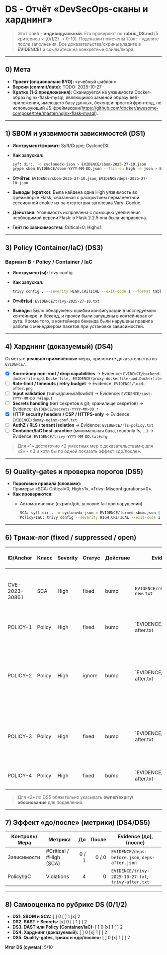 # DS - Отчёт «DevSecOps-сканы и харднинг»

> Этот файл - **индивидуальный**. Его проверяют по **rubric_DS.md** (5 критериев × {0/1/2} → 0-10).
> Подсказки помечены `TODO:` - удалите после заполнения.
> Все доказательства/скрины кладите в **EVIDENCE/** и ссылайтесь на конкретные файлы/якоря.

---

## 0) Мета

- **Проект (опционально BYO):** «учебный шаблон»
- **Версия (commit/date):** TODO: 2025-10-27
- **Кратко (1-2 предложения):** Сканируется на уязвимости Docker-образ nginx-flask-mysql, являющийся заменой образу веб-приложения, имеющего базу данных, бекенд и простой фронтенд, не использующий JS-фреймворки(https://github.com/docker/awesome-compose/tree/master/nginx-flask-mysql).

---

## 1) SBOM и уязвимости зависимостей (DS1)

- **Инструмент/формат:** Syft/Grype; CycloneDX
- **Как запускал:**

  ```bash
  syft dir:. -o cyclonedx-json > EVIDENCE/sbom-2025-27-10.json
  grype sbom:EVIDENCE/sbom-YYYY-MM-DD.json --fail-on high -o json > EVIDENCE/deps-2025-27-10.json
  ```

- **Отчёты:** `EVIDENCE/sbom-2025-27-10.json`, `EVIDENCE/deps-2025-27-10.json`
- **Выводы (кратко):** Была найдена одна High уязвимость во фреймворке Flask, связанная с раскрытием перманентной сессионной cookie из-за отсутствия заголовка Vary: Cookie.
- **Действия:** Уязвимость исправлена с помощью увеличения необходимой версии Flask: в Flask 2.2.5 она была исправлена.
- **Гейт по зависимостям:** Critical=0; High≤1

---

## 3) Policy (Container/IaC) (DS3)

### Вариант B - Policy / Container / IaC

- **Инструмент(ы):** trivy config
- **Как запускал:**

  ```bash
  trivy config . --severity HIGH,CRITICAL --exit-code 1 --format table > EVIDENCE/trivy-2025-27-10.txt
  ```

- **Отчёт(ы):** `EVIDENCE/trivy-2025-27-10.txt`
- **Выводы:** Было обнаружены ошибки конфигурации в исследуемом контейнере: и бекенд, и прокси были запущены в контейнерах от рута. Кроме того, в контейнере бекенда были нарушены правила работы с менеджером пакетов при установке зависимостей.

---

## 4) Харднинг (доказуемый) (DS4)

Отметьте **реально применённые** меры, приложите доказательства из `EVIDENCE/`.

- [x] **Контейнер non-root / drop capabilities** → Evidence: `EVIDENCE/backend-dockerfile-upd.Dockerfile, EVIDENCE/proxy-dockerfile-upd.Dockerfile`
- [ ] **Rate-limit / timeouts / retry budget** → Evidence: `EVIDENCE/load-after.png`
- [ ] **Input validation** (типы/длины/allowlist) → Evidence: `EVIDENCE/sast-YYYY-MM-DD.*#input`
- [ ] **Secrets handling** (нет секретов в git; хранилище секретов) → Evidence: `EVIDENCE/secrets-YYYY-MM-DD.*`
- [x] **HTTP security headers / CSP / HTTPS-only** → Evidence: `EVIDENCE/dummy-nginx-conf.txt`
- [ ] **AuthZ / RLS / tenant isolation** → Evidence: `EVIDENCE/rls-policy.txt`
- [ ] **Container/IaC best-practice** (минимальная база, readonly fs, …) → Evidence: `EVIDENCE/trivy-YYYY-MM-DD.txt#cfg`

> Для «1» достаточно ≥2 уместных мер с доказательствами; для «2» - ≥3 и хотя бы по одной показать эффект «до/после».

---

## 5) Quality-gates и проверка порогов (DS5)

- **Пороговые правила (словами):**  
  Примеры: «SCA: Critical=0; High≤1», «Trivy: Misconfigurations=0».
- **Как проверяются:**   
  - Автоматически:  (скрипт/job, условие fail при нарушении)

    ```bash
    SCA: syft dir:. -o cyclonedx-json > EVIDENCE/formed-sbom.json | grype sbom:EVIDENCE/formed-sbom.json --fail-on high -o json > EVIDENCE/deps-2025-27-10.json
    Policy/IaC: trivy config --severity HIGH,CRITICAL --exit-code 1
    ```

---

## 6) Триаж-лог (fixed / suppressed / open)

| ID/Anchor       | Класс     | Severity | Статус     | Действие | Evidence                               | Ссылка на фикс/исключение         | Комментарий / owner / expiry |
|-----------------|-----------|----------|------------|----------|----------------------------------------|-----------------------------------|------------------------------|
| CVE-2023-30861   | SCA       | High     | fixed      | bump     | `EVIDENCE/requirements-new.txt`    | `commit abc123`                   | requirements.txt обновлены для использования версии Flask, где уязвимость была исправлена |
| POLICY-1        | Policy      | High   | fixed | bump   | `EVIDENCE/trivy-after.txt     | commit abc123   | Фикс работы в контейнере с бекендом под рутом |
| POLICY-2        | Policy      | High   | ignore | bump   | `EVIDENCE/trivy-after.txt     | commit abc123   | Работа с пакетным менеджером ведется правильно - Trivy воспринимает apk как apk из Ubuntu, но это apk из Alpine Linux |
| POLICY-3        | Policy      | High   | fixed | bump   | `EVIDENCE/trivy-after.txt     | commit abc123   | Добавление флага --no-cache в пакетный менеджер для уменьшения размера образа |
| POLICY-4        | Policy      | High   | fixed | bump   | `EVIDENCE/trivy-after.txt     | commit abc123   | Фикс работы в контейнере с прокси под рутом |

> Для «2» по DS5 обязательно указывать **owner/expiry/обоснование** для подавлений.

---

## 7) Эффект «до/после» (метрики) (DS4/DS5)

| Контроль/Мера | Метрика                 | До   | После | Evidence (до), (после)                          |
|---------------|-------------------------|-----:|------:|-------------------------------------------------|
| Зависимости   | #Critical / #High (SCA) | 0 / 1 | 0 / 0| `EVIDENCE/deps-before.json`, `deps-after.json`  |
| Policy/IaC    | Violations              | 4 | 0     | `EVIDENCE/trivy-2025-10-27.txt`, `trivy-after.txt` |

---

## 8) Самооценка по рубрике DS (0/1/2)

- **DS1. SBOM и SCA:** [ ] 0 [ ] 1 [x] 2  
- **DS2. SAST + Secrets:** [x] 0 [ ] 1 [ ] 2  
- **DS3. DAST или Policy (Container/IaC):** [ ] 0 [x] 1 [ ] 2  
- **DS4. Харднинг (доказуемый):** [ ] 0 [x] 1 [ ] 2  
- **DS5. Quality-gates, триаж и «до/после»:** [ ] 0 [x] 1 [ ] 2  

**Итог DS (сумма):** 5/10
